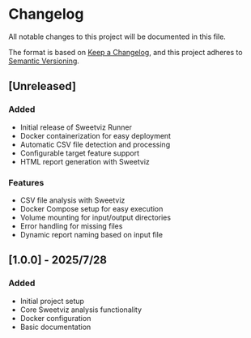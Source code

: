 # Changelog

All notable changes to this project will be documented in this file.

The format is based on [Keep a Changelog](https://keepachangelog.com/en/1.0.0/),
and this project adheres to [Semantic Versioning](https://semver.org/spec/v2.0.0.html).

## [Unreleased]

### Added
- Initial release of Sweetviz Runner
- Docker containerization for easy deployment
- Automatic CSV file detection and processing
- Configurable target feature support
- HTML report generation with Sweetviz

### Features
- CSV file analysis with Sweetviz
- Docker Compose setup for easy execution
- Volume mounting for input/output directories
- Error handling for missing files
- Dynamic report naming based on input file

## [1.0.0] - 2025/7/28

### Added
- Initial project setup
- Core Sweetviz analysis functionality
- Docker configuration
- Basic documentation 
